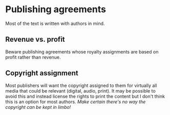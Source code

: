 # Publishing agreements

Most of the text is written with authors in mind.

## Revenue vs. profit

Beware publishing agreements whose royalty assignments are based on profit rather than revenue.

## Copyright assignment

Most publishers will want the copyright assigned to them for virtually all media that could be relevant (digital, audio, print). It may be possible to avoid this and instead license the rights to print the content but I don't think this is an option for most authors. *Make certain there's no way the copyright can be kept in limbo!*
